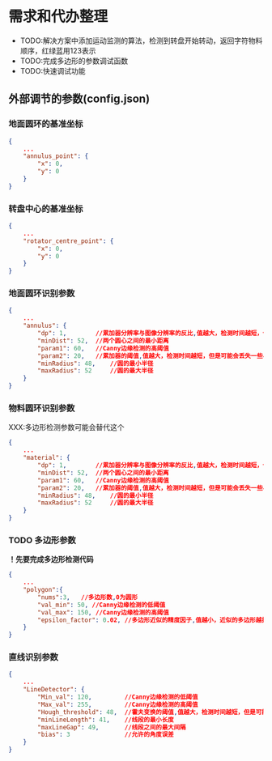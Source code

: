 # 需求和代办整理

- TODO:解决方案中添加运动监测的算法，检测到转盘开始转动，返回字符物料顺序，红绿蓝用123表示
- TODO:完成多边形的参数调试函数
- TODO:快速调试功能

## 外部调节的参数(config.json)

### 地面圆环的基准坐标

```json
{
    ...
    "annulus_point": {
        "x": 0,
        "y": 0
    }
}
```

### 转盘中心的基准坐标

```json
{
    ...
    "rotator_centre_point": {
        "x": 0,
        "y": 0
    }
}
```

### 地面圆环识别参数

```json
{
    ...
    "annulus": {
        "dp": 1,        //累加器分辨率与图像分辨率的反比,值越大，检测时间越短，但是可能会丢失一些小圆
        "minDist": 52,  //两个圆心之间的最小距离
        "param1": 60,   //Canny边缘检测的高阈值
        "param2": 20,   //累加器的阈值,值越大，检测时间越短，但是可能会丢失一些小圆
        "minRadius": 48,    //圆的最小半径
        "maxRadius": 52     //圆的最大半径
    }
}
```

### 物料圆环识别参数

XXX:多边形检测参数可能会替代这个

```json
{
    ...
    "material": {
        "dp": 1,        //累加器分辨率与图像分辨率的反比,值越大，检测时间越短，但是可能会丢失一些小圆
        "minDist": 52,  //两个圆心之间的最小距离
        "param1": 60,   //Canny边缘检测的高阈值
        "param2": 20,   //累加器的阈值,值越大，检测时间越短，但是可能会丢失一些小圆
        "minRadius": 48,    //圆的最小半径
        "maxRadius": 52     //圆的最大半径
    }
}
```

### TODO 多边形参数

**！先要完成多边形检测代码**

```json
{
    ...
    "polygon":{
        "nums":3,   //多边形数,0为圆形
        "val_min": 50, //Canny边缘检测的低阈值
        "val_max": 150, //Canny边缘检测的高阈值
        "epsilon_factor": 0.02, //多边形近似的精度因子,值越小，近似的多边形越接近原始多边形
    }
}
```

### 直线识别参数

```json
{
    ...
    "LineDetector": {
        "Min_val": 120,         //Canny边缘检测的低阈值
        "Max_val": 255,         //Canny边缘检测的高阈值
        "Hough_threshold": 48,  //霍夫变换的阈值,值越大，检测时间越短，但是可能会丢失一些直线
        "minLineLength": 41,    //线段的最小长度
        "maxLineGap": 49,       //线段之间的最大间隔
        "bias": 3               //允许的角度误差
    }
}
```
